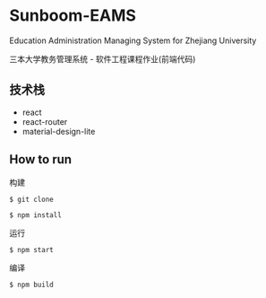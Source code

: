 # Sunboom-EAMS
Education Administration Managing System for Zhejiang University

三本大学教务管理系统 - 软件工程课程作业(前端代码)

## 技术栈
+ react
+ react-router
+ material-design-lite

## How to run
构建
```
$ git clone
```
```
$ npm install
```
运行
```
$ npm start
```

编译
```
$ npm build
```